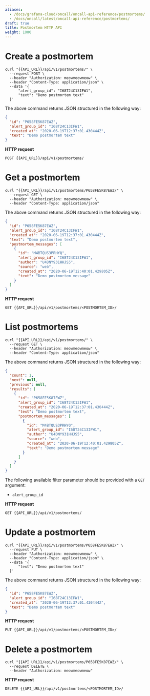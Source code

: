 ```yaml
---
aliases:
  - /docs/grafana-cloud/oncall/oncall-api-reference/postmortems/
  - /docs/oncall/latest/oncall-api-reference/postmortems/
draft: true
title: Postmortem HTTP API
weight: 1000
---
```


# Create a postmortem

```shell
curl "{{API_URL}}/api/v1/postmortems/" \
  --request POST \
  --header "Authorization: meowmeowmeow" \
  --header "Content-Type: application/json" \
  --data '{
      "alert_group_id": "I68T24C13IFW1",
      "text": "Demo postmortem text"
  }'
```

The above command returns JSON structured in the following way:

```json
{
  "id": "P658FE5K87EWZ",
  "alert_group_id": "I68T24C13IFW1",
  "created_at": "2020-06-19T12:37:01.430444Z",
  "text": "Demo postmortem text"
}
```

**HTTP request**

`POST {{API_URL}}/api/v1/postmortems/`

# Get a postmortem

```shell
curl "{{API_URL}}/api/v1/postmortems/P658FE5K87EWZ/" \
  --request GET \
  --header "Authorization: meowmeowmeow" \
  --header "Content-Type: application/json"
```

The above command returns JSON structured in the following way:

```json
{
  "id": "P658FE5K87EWZ",
  "alert_group_id": "I68T24C13IFW1",
  "created_at": "2020-06-19T12:37:01.430444Z",
  "text": "Demo postmortem text",
  "postmortem_messages": [
    {
      "id": "M4BTQUS3PRHYQ",
      "alert_group_id": "I68T24C13IFW1",
      "author": "U4DNY931HHJS5",
      "source": "web",
      "created_at": "2020-06-19T12:40:01.429805Z",
      "text": "Demo postmortem message"
    }
  ]
}
```

**HTTP request**

`GET {{API_URL}}/api/v1/postmortems/<POSTMORTEM_ID>/`

# List postmortems

```shell
curl "{{API_URL}}/api/v1/postmortems/" \
  --request GET \
  --header "Authorization: meowmeowmeow" \
  --header "Content-Type: application/json"
```

The above command returns JSON structured in the following way:

```json
{
  "count": 1,
  "next": null,
  "previous": null,
  "results": [
    {
      "id": "P658FE5K87EWZ",
      "alert_group_id": "I68T24C13IFW1",
      "created_at": "2020-06-19T12:37:01.430444Z",
      "text": "Demo postmortem text",
      "postmortem_messages": [
        {
          "id": "M4BTQUS3PRHYQ",
          "alert_group_id": "I68T24C13IFW1",
          "author": "U4DNY931HHJS5",
          "source": "web",
          "created_at": "2020-06-19T12:40:01.429805Z",
          "text": "Demo postmortem message"
        }
      ]
    }
  ]
}
```

The following available filter parameter should be provided with a `GET` argument:

- `alert_group_id`

**HTTP request**

`GET {{API_URL}}/api/v1/postmortems/`

# Update a postmortem

```shell
curl "{{API_URL}}/api/v1/postmortems/P658FE5K87EWZ/" \
  --request PUT \
  --header "Authorization: meowmeowmeow" \
  --header "Content-Type: application/json" \
  --data '{
      "text": "Demo postmortem text"
  }'
```

The above command returns JSON structured in the following way:

```json
{
  "id": "P658FE5K87EWZ",
  "alert_group_id": "I68T24C13IFW1",
  "created_at": "2020-06-19T12:37:01.430444Z",
  "text": "Demo postmortem text"
}
```

**HTTP request**

`PUT {{API_URL}}/api/v1/postmortems/<POSTMORTEM_ID>/`

# Delete a postmortem

```shell
curl "{{API_URL}}/api/v1/postmortems/P658FE5K87EWZ/" \
  --request DELETE \
  --header "Authorization: meowmeowmeow"
```

**HTTP request**

`DELETE {{API_URL}}/api/v1/postmortems/<POSTMORTEM_ID>/`
